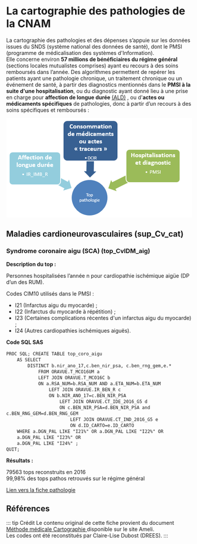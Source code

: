 # La cartographie des pathologies de la CNAM
<!-- SPDX-License-Identifier: MPL-2.0 -->
La cartographie des pathologies et des dépenses s’appuie sur les données issues du SNDS (système national des données de santé), dont le PMSI (programme de médicalisation des systèmes d'Information).  
Elle concerne environ **57 millions de bénéficiaires du régime général** (sections locales mutualistes comprises) ayant eu recours à des soins remboursés dans l’année. Des algorithmes permettent de repérer les patients ayant une pathologie chronique, un traitement chronique ou un événement de santé, à partir des diagnostics mentionnés dans le **PMSI à la suite d'une hospitalisation**, ou du diagnostic ayant donné lieu à une prise en charge pour **affection de longue durée** [(ALD)](../fiches/beneficiaires_ald.md) , ou d'**actes ou médicaments spécifiques** de pathologies, donc à partir d’un recours à des soins spécifiques et remboursés :

![Schema_construction_tops_pathos](../images/DREES/2019-06_DREES_Cartographie-des-pathologies/top_patho_construction.PNG)

## Maladies cardioneurovasculaires (sup_Cv_cat)
### Syndrome coronaire aigu (SCA) (top_CvIDM_aig)

**Description du top :**

Personnes hospitalisées l’année n pour cardiopathie ischémique aigüe (DP d’un des RUM).   

Codes CIM10 utilisés dans le PMSI :
* I21 (Infarctus aigu du myocarde) ;
* I22 (Infarctus du myocarde à répétition) ;
* I23 (Certaines complications récentes d'un infarctus aigu du myocarde) ;
* I24 (Autres cardiopathies ischémiques aiguës).
 

**Code SQL SAS**

```sas
PROC SQL; CREATE TABLE top_coro_aigu 
    AS SELECT 
        DISTINCT b.nir_ano_17,c.ben_nir_psa, c.ben_rng_gem,e.*
            FROM ORAVUE.T_MCO16UM a
            LEFT JOIN ORAVUE.T_MCO16C b
            ON a.RSA_NUM=b.RSA_NUM AND a.ETA_NUM=b.ETA_NUM
                LEFT JOIN ORAVUE.IR_BEN_R c
                ON b.NIR_ANO_17=c.BEN_NIR_PSA
                    LEFT JOIN ORAVUE.CT_IDE_2016_G5 d
                    ON c.BEN_NIR_PSA=d.BEN_NIR_PSA and c.BEN_RNG_GEM=d.BEN_RNG_GEM
                        LEFT JOIN ORAVUE.CT_IND_2016_G5 e
                        ON d.ID_CARTO=e.ID_CARTO
    WHERE a.DGN_PAL LIKE "I21%" OR a.DGN_PAL LIKE "I22%" OR
    a.DGN_PAL LIKE "I23%" OR
    a.DGN_PAL LIKE "I24%" ;
QUIT;

```

**Résultats :** 

79563 tops reconstruits en 2016   
99,98% des tops pathos retrouvés sur le régime général

[Lien vers la fiche pathologie](https://www.ameli.fr/fileadmin/user_upload/documents/Syndrome_coronaire_aigu.pdf)

## Références

::: tip Crédit
Le contenu original de cette fiche provient du document [Méthode médicale Cartographie ](https://www.ameli.fr/fileadmin/user_upload/documents/Methode_medicale_Cartographie.pdf) disponible sur le site Ameli.  
Les codes ont été reconstitués par Claire-Lise Dubost (DREES).
:::

